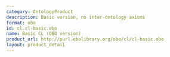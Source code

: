 ```yaml
---
category: OntologyProduct
description: Basic version, no inter-ontology axioms
format: obo
id: cl.cl-basic.obo
name: Basic CL (OBO version)
product_url: http://purl.obolibrary.org/obo/cl/cl-basic.obo
layout: product_detail
---
```

